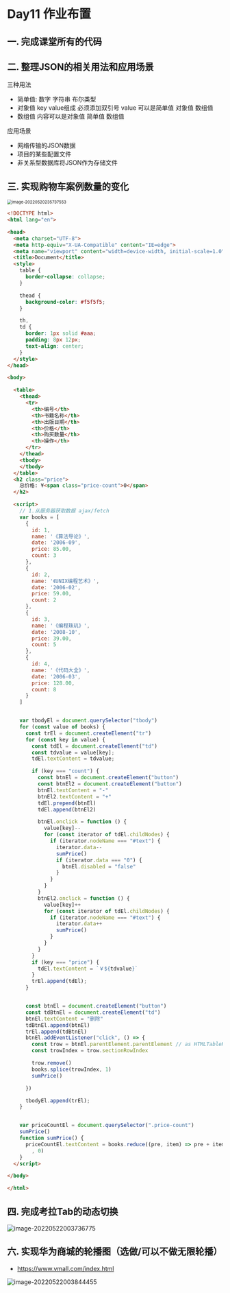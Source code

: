 # Day11 作业布置

## 一. 完成课堂所有的代码





## 二. 整理JSON的相关用法和应用场景

三种用法

- 简单值: 数字 字符串 布尔类型
- 对象值 key value组成 必须添加双引号 value 可以是简单值 对象值 数组值
- 数组值 内容可以是对象值 简单值 数组值

应用场景

- 网络传输的JSON数据
- 项目的某些配置文件
- 非关系型数据库将JSON作为存储文件



## 三. 实现购物车案例数量的变化

<img src="https://tva1.sinaimg.cn/large/e6c9d24egy1h2fb8ncc5bj20x60f00uv.jpg" alt="image-20220520235737553" style="zoom:67%;" />

```html
<!DOCTYPE html>
<html lang="en">

<head>
  <meta charset="UTF-8">
  <meta http-equiv="X-UA-Compatible" content="IE=edge">
  <meta name="viewport" content="width=device-width, initial-scale=1.0">
  <title>Document</title>
  <style>
    table {
      border-collapse: collapse;
    }

    thead {
      background-color: #f5f5f5;
    }

    th,
    td {
      border: 1px solid #aaa;
      padding: 8px 12px;
      text-align: center;
    }
  </style>
</head>

<body>

  <table>
    <thead>
      <tr>
        <th>编号</th>
        <th>书籍名称</th>
        <th>出版日期</th>
        <th>价格</th>
        <th>购买数量</th>
        <th>操作</th>
      </tr>
    </thead>
    <tbody>
    </tbody>
  </table>
  <h2 class="price">
    总价格: ¥<span class="price-count">0</span>
  </h2>

  <script>
    // 1.从服务器获取数据 ajax/fetch
    var books = [
      {
        id: 1,
        name: '《算法导论》',
        date: '2006-09',
        price: 85.00,
        count: 3
      },
      {
        id: 2,
        name: '《UNIX编程艺术》',
        date: '2006-02',
        price: 59.00,
        count: 2
      },
      {
        id: 3,
        name: '《编程珠玑》',
        date: '2008-10',
        price: 39.00,
        count: 5
      },
      {
        id: 4,
        name: '《代码大全》',
        date: '2006-03',
        price: 128.00,
        count: 8
      }
    ]


    var tbodyEl = document.querySelector("tbody")
    for (const value of books) {
      const trEl = document.createElement("tr")
      for (const key in value) {
        const tdEl = document.createElement("td")
        const tdvalue = value[key];
        tdEl.textContent = tdvalue;

        if (key === "count") {
          const btnEl = document.createElement("button")
          const btnEl2 = document.createElement("button")
          btnEl.textContent = "-"
          btnEl2.textContent = "+"
          tdEl.prepend(btnEl)
          tdEl.append(btnEl2)

          btnEl.onclick = function () {
            value[key]--
            for (const iterator of tdEl.childNodes) {
              if (iterator.nodeName === "#text") {
                iterator.data--
                sumPrice()
                if (iterator.data === "0") {
                  btnEl.disabled = "false"
                }
              }
            }
          }
          btnEl2.onclick = function () {
            value[key]++
            for (const iterator of tdEl.childNodes) {
              if (iterator.nodeName === "#text") {
                iterator.data++
                sumPrice()
              }
            }
          }
        }
        if (key === "price") {
          tdEl.textContent = `￥${tdvalue}`
        }
        trEl.append(tdEl);
      }


      const btnEl = document.createElement("button")
      const tdBtnEl = document.createElement("td")
      btnEl.textContent = "删除"
      tdBtnEl.append(btnEl)
      trEl.append(tdBtnEl)
      btnEl.addEventListener("click", () => {
        const trow = btnEl.parentElement.parentElement // as HTMLTableRowElement
        const trowIndex = trow.sectionRowIndex

        trow.remove()
        books.splice(trowIndex, 1)
        sumPrice()

      })

      tbodyEl.append(trEl);
    }


    var priceCountEl = document.querySelector(".price-count")
    sumPrice()
    function sumPrice() {
      priceCountEl.textContent = books.reduce((pre, item) => pre + item.price * item.count
        , 0)
    }
  </script>

</body>

</html>
```



## 四. 完成考拉Tab的动态切换

![image-20220522003736775](https://tva1.sinaimg.cn/large/e6c9d24egy1h2gi0l50xvj20ii02nmxa.jpg)





## 六. 实现华为商城的轮播图（选做/可以不做无限轮播）

* https://www.vmall.com/index.html

![image-20220522003844455](https://tva1.sinaimg.cn/large/e6c9d24egy1h2gi1pwau3j21cn0f5dj6.jpg)



















